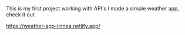 This is my first project working with API's I made a simple weather app, check it out

https://weather-app-linnea.netlify.app/
